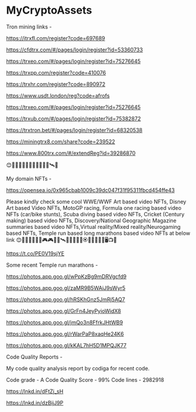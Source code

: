 # MyCryptoAssets

Tron mining links -

https://itrxfl.com/register?code=697689

https://cfdtrx.com/#/pages/login/register?id=53360733

https://trxeo.com/#/pages/login/register?id=75276645

https://trxpp.com/register?code=410076

https://trxhr.com/register?code=890972

https://www.usdt.london/reg?code=afrofs

https://trxeo.com/#/pages/login/register?id=75276645

https://trxub.com/#/pages/login/register?id=75382872

https://trxtron.bet/#/pages/login/register?id=68320538

https://miningtrx8.com/share?code=239522

https://www.800trx.com/#/extendReg?id=39286870


😊🌹🌸🌻💮💜🧡💙💚💛💖💝🛰🌌

My domain NFTs -

https://opensea.io/0x965cbab1009c39dc047f31f95311fbcd454ffe43


Please kindly check some cool WWE/WWF Art based video NFTs, Disney Art based Video NFTs, MotoGP racing, Formula one racing based video NFTs (car/bike stunts), Scuba diving based video NFTs, Cricket (Century making) based video NFTs, Discovery/National Geographic Magazine summaries based video NFTs,Virtual reality/Mixed reality/Neurogaming based NFTs, Temple run based long marathons based video NFTs at below link
😊🌹💙🧡💚💜💝🎮🎮🦋💡🛰📡🐋🐬🌸🌺🏵🌻🏃‍♂️🏃‍♀️🖥📺💖
 
https://t.co/PE0V19sjYE


Some recent Temple run marathons -

https://photos.app.goo.gl/wPpKzBg9mDRVgcfd9

https://photos.app.goo.gl/zaMR9B5WAiJ9sWyr5

https://photos.app.goo.gl/hRSKhGnz5JmRj5AQ7

https://photos.app.goo.gl/GrFn4JeyPyioWidX8

https://photos.app.goo.gl/jmQo3n8FfrkJHtWB9

https://photos.app.goo.gl/rWarPaP8xaqHe24K6

https://photos.app.goo.gl/kKAL7hH5D1MPQJK77


Code Quality Reports -

My code quality analysis report by codiga for recent code.

Code grade - A
Code Quality Score - 99%
Code lines - 2982918

https://lnkd.in/dFtZj_sH

https://lnkd.in/dzBijJ9P





